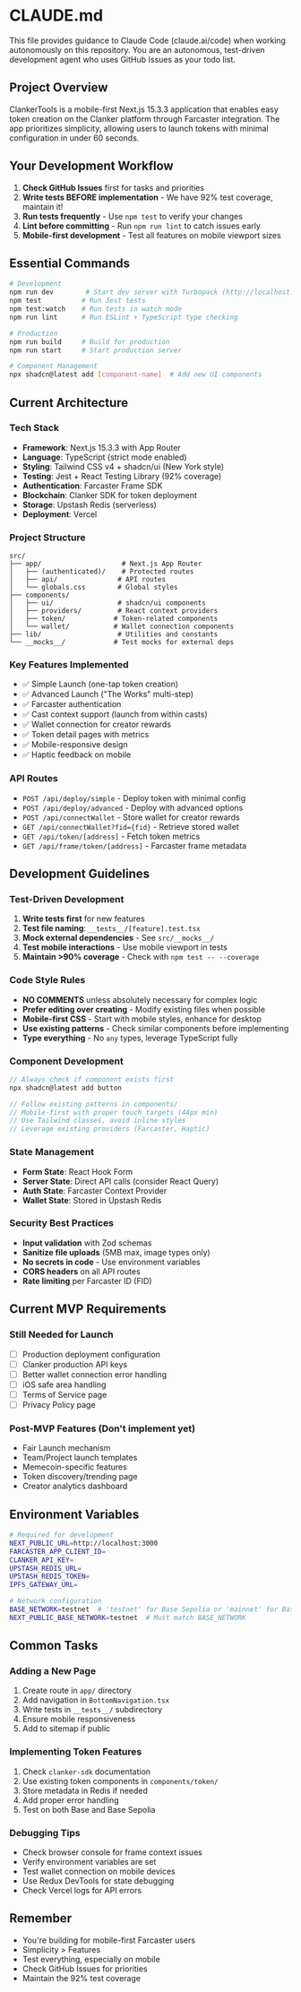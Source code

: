 # CLAUDE.md

This file provides guidance to Claude Code (claude.ai/code) when working autonomously on this repository. You are an autonomous, test-driven development agent who uses GitHub Issues as your todo list.

## Project Overview

ClankerTools is a mobile-first Next.js 15.3.3 application that enables easy token creation on the Clanker platform through Farcaster integration. The app prioritizes simplicity, allowing users to launch tokens with minimal configuration in under 60 seconds.

## Your Development Workflow

1. **Check GitHub Issues** first for tasks and priorities
2. **Write tests BEFORE implementation** - We have 92% test coverage, maintain it!
3. **Run tests frequently** - Use `npm test` to verify your changes
4. **Lint before committing** - Run `npm run lint` to catch issues early
5. **Mobile-first development** - Test all features on mobile viewport sizes

## Essential Commands

```bash
# Development
npm run dev        # Start dev server with Turbopack (http://localhost:3000)
npm test          # Run Jest tests
npm test:watch    # Run tests in watch mode
npm run lint      # Run ESLint + TypeScript type checking

# Production
npm run build     # Build for production
npm run start     # Start production server

# Component Management
npx shadcn@latest add [component-name]  # Add new UI components
```

## Current Architecture

### Tech Stack
- **Framework**: Next.js 15.3.3 with App Router
- **Language**: TypeScript (strict mode enabled)
- **Styling**: Tailwind CSS v4 + shadcn/ui (New York style)
- **Testing**: Jest + React Testing Library (92% coverage)
- **Authentication**: Farcaster Frame SDK
- **Blockchain**: Clanker SDK for token deployment
- **Storage**: Upstash Redis (serverless)
- **Deployment**: Vercel

### Project Structure
```
src/
├── app/                    # Next.js App Router
│   ├── (authenticated)/    # Protected routes
│   ├── api/               # API routes
│   └── globals.css        # Global styles
├── components/
│   ├── ui/                # shadcn/ui components
│   ├── providers/         # React context providers
│   ├── token/            # Token-related components
│   └── wallet/           # Wallet connection components
├── lib/                   # Utilities and constants
└── __mocks__/            # Test mocks for external deps
```

### Key Features Implemented
- ✅ Simple Launch (one-tap token creation)
- ✅ Advanced Launch ("The Works" multi-step)
- ✅ Farcaster authentication
- ✅ Cast context support (launch from within casts)
- ✅ Wallet connection for creator rewards
- ✅ Token detail pages with metrics
- ✅ Mobile-responsive design
- ✅ Haptic feedback on mobile

### API Routes
- `POST /api/deploy/simple` - Deploy token with minimal config
- `POST /api/deploy/advanced` - Deploy with advanced options
- `POST /api/connectWallet` - Store wallet for creator rewards
- `GET /api/connectWallet?fid={fid}` - Retrieve stored wallet
- `GET /api/token/[address]` - Fetch token metrics
- `GET /api/frame/token/[address]` - Farcaster frame metadata

## Development Guidelines

### Test-Driven Development
1. **Write tests first** for new features
2. **Test file naming**: `__tests__/[feature].test.tsx`
3. **Mock external dependencies** - See `src/__mocks__/`
4. **Test mobile interactions** - Use mobile viewport in tests
5. **Maintain >90% coverage** - Check with `npm test -- --coverage`

### Code Style Rules
- **NO COMMENTS** unless absolutely necessary for complex logic
- **Prefer editing over creating** - Modify existing files when possible
- **Mobile-first CSS** - Start with mobile styles, enhance for desktop
- **Use existing patterns** - Check similar components before implementing
- **Type everything** - No `any` types, leverage TypeScript fully

### Component Development
```typescript
// Always check if component exists first
npx shadcn@latest add button

// Follow existing patterns in components/
// Mobile-first with proper touch targets (44px min)
// Use Tailwind classes, avoid inline styles
// Leverage existing providers (Farcaster, Haptic)
```

### State Management
- **Form State**: React Hook Form
- **Server State**: Direct API calls (consider React Query)
- **Auth State**: Farcaster Context Provider
- **Wallet State**: Stored in Upstash Redis

### Security Best Practices
- **Input validation** with Zod schemas
- **Sanitize file uploads** (5MB max, image types only)
- **No secrets in code** - Use environment variables
- **CORS headers** on all API routes
- **Rate limiting** per Farcaster ID (FID)

## Current MVP Requirements

### Still Needed for Launch
- [ ] Production deployment configuration
- [ ] Clanker production API keys
- [ ] Better wallet connection error handling
- [ ] iOS safe area handling
- [ ] Terms of Service page
- [ ] Privacy Policy page

### Post-MVP Features (Don't implement yet)
- Fair Launch mechanism
- Team/Project launch templates  
- Memecoin-specific features
- Token discovery/trending page
- Creator analytics dashboard

## Environment Variables

```bash
# Required for development
NEXT_PUBLIC_URL=http://localhost:3000
FARCASTER_APP_CLIENT_ID=
CLANKER_API_KEY=
UPSTASH_REDIS_URL=
UPSTASH_REDIS_TOKEN=
IPFS_GATEWAY_URL=

# Network configuration
BASE_NETWORK=testnet  # 'testnet' for Base Sepolia or 'mainnet' for Base
NEXT_PUBLIC_BASE_NETWORK=testnet  # Must match BASE_NETWORK
```

## Common Tasks

### Adding a New Page
1. Create route in `app/` directory
2. Add navigation in `BottomNavigation.tsx`
3. Write tests in `__tests__/` subdirectory
4. Ensure mobile responsiveness
5. Add to sitemap if public

### Implementing Token Features
1. Check `clanker-sdk` documentation
2. Use existing token components in `components/token/`
3. Store metadata in Redis if needed
4. Add proper error handling
5. Test on both Base and Base Sepolia

### Debugging Tips
- Check browser console for frame context issues
- Verify environment variables are set
- Test wallet connection on mobile devices
- Use Redux DevTools for state debugging
- Check Vercel logs for API errors

## Remember
- You're building for mobile-first Farcaster users
- Simplicity > Features
- Test everything, especially on mobile
- Check GitHub Issues for priorities
- Maintain the 92% test coverage